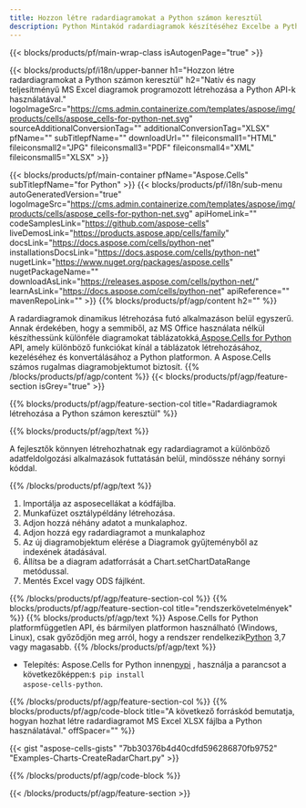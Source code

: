 ```yaml
---
title: Hozzon létre radardiagramokat a Python számon keresztül
description: Python Mintakód radardiagramok készítéséhez Excelbe a Python könyvtár használatával. Használja ezt a kódot radardiagram létrehozásához MS Excelbe a Python alapú alkalmazáson belül.
---
```

{{< blocks/products/pf/main-wrap-class isAutogenPage="true" >}}

{{< blocks/products/pf/i18n/upper-banner h1="Hozzon létre radardiagramokat a Python számon keresztül" h2="Natív és nagy teljesítményű MS Excel diagramok programozott létrehozása a Python API-k használatával." logoImageSrc="https://cms.admin.containerize.com/templates/aspose/img/products/cells/aspose_cells-for-python-net.svg" sourceAdditionalConversionTag="" additionalConversionTag="XLSX" pfName="" subTitlepfName="" downloadUrl="" fileiconsmall1="HTML" fileiconsmall2="JPG" fileiconsmall3="PDF" fileiconsmall4="XML" fileiconsmall5="XLSX" >}}

{{< blocks/products/pf/main-container pfName="Aspose.Cells" subTitlepfName="for Python" >}}
{{< blocks/products/pf/i18n/sub-menu autoGeneratedVersion="true" logoImageSrc="https://cms.admin.containerize.com/templates/aspose/img/products/cells/aspose_cells-for-python-net.svg" apiHomeLink="" codeSamplesLink="https://github.com/aspose-cells" liveDemosLink="https://products.aspose.app/cells/family" docsLink="https://docs.aspose.com/cells/python-net" installationsDocsLink="https://docs.aspose.com/cells/python-net" nugetLink="https://www.nuget.org/packages/aspose.cells" nugetPackageName="" downloadAsLink="https://releases.aspose.com/cells/python-net/" learnAsLink="https://docs.aspose.com/cells/python-net" apiReference="" mavenRepoLink="" >}}
{{% blocks/products/pf/agp/content h2="" %}}

 A radardiagramok dinamikus létrehozása futó alkalmazáson belül egyszerű. Annak érdekében, hogy a semmiből, az MS Office használata nélkül készíthessünk különféle diagramokat táblázatokká,[Aspose.Cells for Python](https://pypi.org/project/aspose-cells-python) API, amely különböző funkciókat kínál a táblázatok létrehozásához, kezeléséhez és konvertálásához a Python platformon. A Aspose.Cells számos rugalmas diagramobjektumot biztosít.
{{% /blocks/products/pf/agp/content %}}
{{< blocks/products/pf/agp/feature-section isGrey="true" >}}

{{% blocks/products/pf/agp/feature-section-col title="Radardiagramok létrehozása a Python számon keresztül" %}}

{{% blocks/products/pf/agp/text %}}

A fejlesztők könnyen létrehozhatnak egy radardiagramot a különböző adatfeldolgozási alkalmazások futtatásán belül, mindössze néhány sornyi kóddal.

{{% /blocks/products/pf/agp/text %}}

1. Importálja az asposecellákat a kódfájlba.
1. Munkafüzet osztálypéldány létrehozása.
1. Adjon hozzá néhány adatot a munkalaphoz.
1. Adjon hozzá egy radardiagramot a munkalaphoz
1. Az új diagramobjektum elérése a Diagramok gyűjteményből az indexének átadásával.
1. Állítsa be a diagram adatforrását a Chart.setChartDataRange metódussal.
1. Mentés Excel vagy ODS fájlként.

{{% /blocks/products/pf/agp/feature-section-col %}}
{{% blocks/products/pf/agp/feature-section-col title="rendszerkövetelmények" %}}
{{% blocks/products/pf/agp/text %}}
 Aspose.Cells for Python platformfüggetlen API, és bármilyen platformon használható (Windows, Linux), csak győződjön meg arról, hogy a rendszer rendelkezik[Python](https://www.python.org/downloads/) 3,7 vagy magasabb.
{{% /blocks/products/pf/agp/text %}}

- Telepítés: Aspose.Cells for Python innen<a href="https://pypi.org/project/aspose-cells-python/">pypi</a> , használja a parancsot a következőképpen:<code>$ pip install aspose-cells-python</code>.

{{% /blocks/products/pf/agp/feature-section-col %}}
{{% blocks/products/pf/agp/code-block title="A következő forráskód bemutatja, hogyan hozhat létre radardiagramot MS Excel XLSX fájlba a Python használatával." offSpacer="" %}}

{{< gist "aspose-cells-gists" "7bb30376b4d40cdfd596286870fb9752" "Examples-Charts-CreateRadarChart.py" >}}

{{% /blocks/products/pf/agp/code-block %}}

{{< /blocks/products/pf/agp/feature-section >}}

<!-- aboutfile Starts -->
